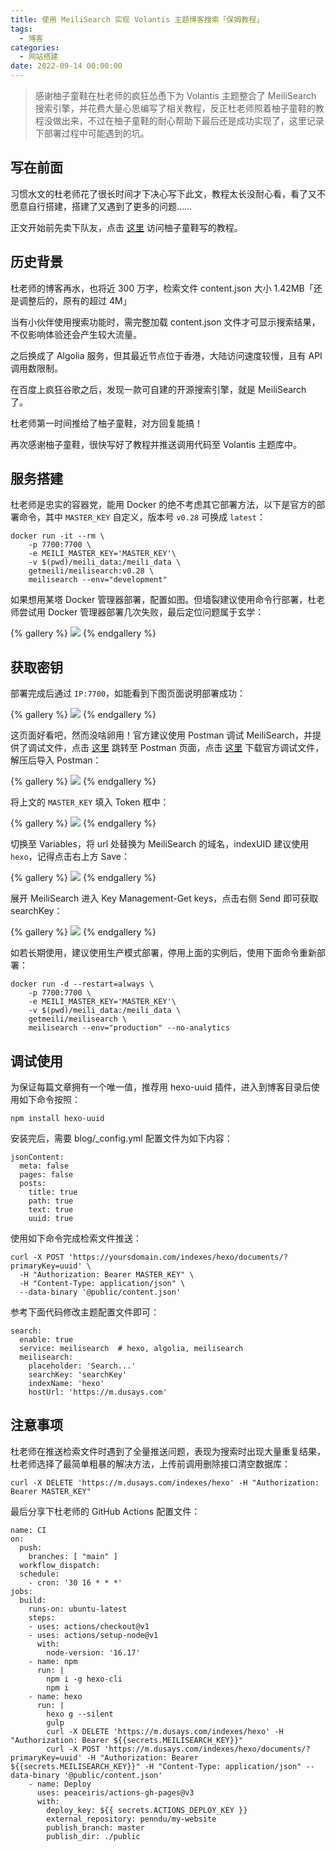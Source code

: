 ```yaml
---
title: 使用 MeiliSearch 实现 Volantis 主题博客搜索「保姆教程」
tags:
  - 博客
categories:
  - 网站搭建
date: 2022-09-14 00:00:00
---
```


> 感谢柚子童鞋在杜老师的疯狂怂恿下为 Volantis 主题整合了 MeiliSearch 搜索引擎，并花费大量心思编写了相关教程，反正杜老师照着柚子童鞋的教程没做出来，不过在柚子童鞋的耐心帮助下最后还是成功实现了，这里记录下部署过程中可能遇到的坑。

<!-- more -->

## 写在前面

习惯水文的杜老师花了很长时间才下决心写下此文，教程太长没耐心看，看了又不愿意自行搭建，搭建了又遇到了更多的问题……

正文开始前先卖下队友，点击 [这里](https://inkss.cn/post/19f14ef1/) 访问柚子童鞋写的教程。

## 历史背景

杜老师的博客再水，也将近 300 万字，检索文件 content.json 大小 1.42MB「还是调整后的，原有的超过 4M」

当有小伙伴使用搜索功能时，需完整加载 content.json 文件才可显示搜索结果，不仅影响体验还会产生较大流量。

之后换成了 Algolia 服务，但其最近节点位于香港，大陆访问速度较慢，且有 API 调用数限制。

在百度上疯狂谷歌之后，发现一款可自建的开源搜索引擎，就是 MeiliSearch 了。

杜老师第一时间推给了柚子童鞋，对方回复能搞！

再次感谢柚子童鞋，很快写好了教程并推送调用代码至 Volantis 主题库中。

## 服务搭建

杜老师是忠实的容器党，能用 Docker 的绝不考虑其它部署方法，以下是官方的部署命令，其中 `MASTER_KEY` 自定义，版本号 `v0.28` 可换成 `latest`：

```
docker run -it --rm \
    -p 7700:7700 \
    -e MEILI_MASTER_KEY='MASTER_KEY'\
    -v $(pwd)/meili_data:/meili_data \
    getmeili/meilisearch:v0.28 \
    meilisearch --env="development"
```

如果想用某塔 Docker 管理器部署，配置如图。但墙裂建议使用命令行部署，杜老师尝试用 Docker 管理器部署几次失败，最后定位问题属于玄学：

{% gallery %}
![](https://cdn.dusays.com/2022/09/504-1.jpg/1)
{% endgallery %}

## 获取密钥

部署完成后通过 `IP:7700`，如能看到下图页面说明部署成功：

{% gallery %}
![](https://cdn.dusays.com/2022/09/504-2.jpg/1)
{% endgallery %}

这页面好看吧，然而没啥卵用！官方建议使用 Postman 调试 MeiliSearch，并提供了调试文件，点击 [这里](https://go.postman.co/home) 跳转至 Postman 页面，点击 [这里](https://flowus.cn/penn/share/b1c89d97-9fb9-41c5-8e72-c7421f1d7d66) 下载官方调试文件，解压后导入 Postman：

{% gallery %}
![](https://cdn.dusays.com/2022/09/504-3.jpg/1)
{% endgallery %}

将上文的 `MASTER_KEY` 填入 Token 框中：

{% gallery %}
![](https://cdn.dusays.com/2022/09/504-4.jpg/1)
{% endgallery %}

切换至 Variables，将 url 处替换为 MeiliSearch 的域名，indexUID 建议使用 `hexo`，记得点击右上方 Save：

{% gallery %}
![](https://cdn.dusays.com/2022/09/504-5.jpg/1)
{% endgallery %}

展开 MeiliSearch 进入 Key Management-Get keys，点击右侧 Send 即可获取 searchKey：

{% gallery %}
![](https://cdn.dusays.com/2022/09/504-6.jpg/1)
{% endgallery %}

如若长期使用，建议使用生产模式部署，停用上面的实例后，使用下面命令重新部署：

```
docker run -d --restart=always \
    -p 7700:7700 \
    -e MEILI_MASTER_KEY='MASTER_KEY'\
    -v $(pwd)/meili_data:/meili_data \
    getmeili/meilisearch \
    meilisearch --env="production" --no-analytics
```

## 调试使用

为保证每篇文章拥有一个唯一值，推荐用 hexo-uuid 插件，进入到博客目录后使用如下命令按照：

```
npm install hexo-uuid
```

安装完后，需要 blog/_config.yml 配置文件为如下内容：

```
jsonContent: 
  meta: false 
  pages: false 
  posts: 
    title: true 
    path: true 
    text: true 
    uuid: true
```

使用如下命令完成检索文件推送：

```
curl -X POST 'https://yoursdomain.com/indexes/hexo/documents/?primaryKey=uuid' \
  -H "Authorization: Bearer MASTER_KEY" \
  -H "Content-Type: application/json" \
  --data-binary '@public/content.json'
```

参考下面代码修改主题配置文件即可：

```
search:
  enable: true
  service: meilisearch  # hexo, algolia, meilisearch
  meilisearch:
    placeholder: 'Search...'
    searchKey: 'searchKey'
    indexName: 'hexo'
    hostUrl: 'https://m.dusays.com'
```

## 注意事项

杜老师在推送检索文件时遇到了全量推送问题，表现为搜索时出现大量重复结果，杜老师选择了最简单粗暴的解决方法，上传前调用删除接口清空数据库：

```
curl -X DELETE 'https://m.dusays.com/indexes/hexo' -H "Authorization: Bearer MASTER_KEY"
```

最后分享下杜老师的 GitHub Actions 配置文件：

```
name: CI
on:
  push:
    branches: [ "main" ]
  workflow_dispatch:
  schedule:
    - cron: '30 16 * * *'
jobs:
  build:
    runs-on: ubuntu-latest
    steps:
    - uses: actions/checkout@v1
    - uses: actions/setup-node@v1
      with:
        node-version: '16.17'
    - name: npm
      run: |
        npm i -g hexo-cli
        npm i
    - name: hexo
      run: |
        hexo g --silent
        gulp
        curl -X DELETE 'https://m.dusays.com/indexes/hexo' -H "Authorization: Bearer ${{secrets.MEILISEARCH_KEY}}"
        curl -X POST 'https://m.dusays.com/indexes/hexo/documents/?primaryKey=uuid' -H "Authorization: Bearer ${{secrets.MEILISEARCH_KEY}}" -H "Content-Type: application/json" --data-binary '@public/content.json'
    - name: Deploy
      uses: peaceiris/actions-gh-pages@v3
      with:
        deploy_key: ${{ secrets.ACTIONS_DEPLOY_KEY }}
        external_repository: penndu/my-website
        publish_branch: master
        publish_dir: ./public
```